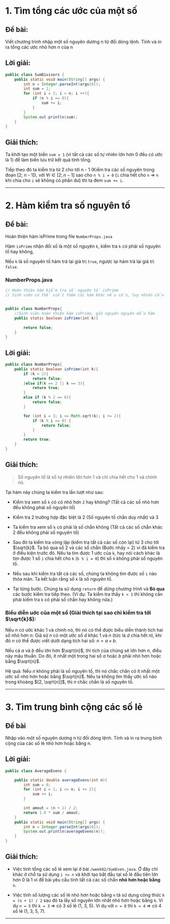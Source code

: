 # **1. Tìm tổng các ước của một số**
## **Đề bài:**
Viết chương trình nhập một số nguyên dương n từ đối dòng lệnh. Tính và in ra tổng các ước nhỏ hơn n của n

## **Lời giải:**
```java
public class SumDivisors {
    public static void main(String[] args) {
        int n = Integer.parseInt(args[0]);
        int sum = 1;
        for (int i = 2; i < n; i ++){
            if (n % i == 0){
                sum += i;
            }
        }
        System.out.println(sum);
    }
}
```
## **Giải thích:**
Ta khởi tạo một biến `sum = 1` (vì tất cả các số tự nhiên lớn hơn 0 đều có ước là 1) để làm biến lưu trữ kết quả tính tổng.

Tiếp theo đó ta kiểm tra từ 2 cho tới n - 1 (Kiểm tra các số nguyên trong đoạn [2; n - 1]), với $\forall i \in [2; n - 1]$ sao cho `n % i = 0` (`i` chia hết cho `n` $\Rightarrow$ `n` khi chia cho `i` sẽ không có phần dư) thì ta đem `sum += i`.

---

# **2. Hàm kiểm tra số nguyên tố**
## **Đề bài:**
Hoàn thiện hàm isPrime trong file `NumberProps.java`

Hàm `isPrime` nhận đối số là một số nguyên `k`, kiểm tra `k` có phải số nguyên tố hay không,

Nếu `k` là số nguyên tố hàm trả lại giá trị `true`, ngược lại hàm trả lại giá trị `false`.

### NumberProps.java
```java
// Hoàn thiện hàm kiểm tra số nguyên tố isPrime
// Sinh viên có thể viết thêm các hàm khác nếu cần, tuy nhiên cần giữ nguyên khuôn mẫu hàm isPrime


public class NumberProps{
    //Sinh viên hoàn thiện hàm isPrime, giữ nguyên nguyên mẫu hàm
    public static boolean isPrime(int k){
        
        return false;
    }   
}
```

## **Lời giải:**

```java
public class NumberProps{
    public static boolean isPrime(int k){
        if (k < 2){
            return false;
        }else if(k == 2 || k == 3){
            return true;
        }
        else if (k % 2 == 0){
            return false;
        }

        for (int i = 3; i <= Math.sqrt(k); i += 2){
            if (k % i == 0) {
                return false;
            }
        }
        return true;
    }
}
```

## **Giải thích:**

> Số nguyên tố là số tự nhiên lớn hơn 1 và chỉ chia hết cho 1 và chính nó.

Tại hàm này chúng ta kiểm tra lần lượt như sau:
* Kiểm tra xem số `k` có có nhỏ hơn `2` hay không? (Tất cả các số nhỏ hơn đều không phải số nguyên tố)

* Kiểm tra 2 trường hợp đặc biệt là 2 (Số nguyên tố chẵn duy nhất) và 3

* Ta kiểm tra xem số `k` có phải là số chẵn không (Tất cả các số chẵn khác 2 đều không phải số nguyên tố)

* Sau đó ta kiểm tra vòng lặp (kiểm tra tất cả các số còn lại) từ 3 cho tới $\sqrt{k}$. Ta bỏ qua số 2 và các số chẵn (Bước nhảy = 2) vì đã kiểm tra ở điều kiện trước đó. Nếu ta tìm được 1 ước của `k`, hay nói cách khác là tìm được 1 số `i` chia hết cho `k` (`k % i = 0`) thì số `k` không phải số nguyên tố.

* Nếu sau khi kiểm tra tất cả các số, chúng ta không tìm được số `i` nào thỏa mãn. Ta kết luận rằng số `k` là số nguyên tố.

* Tại từng bước. Chúng ta sử dụng `return` để *dừng chương trình* và **Bỏ qua** các bước kiểm tra tiếp theo. (Ví dụ: Ta kiểm tra thấy `k < 1` thì không cần phải kiểm tra `k` có phải số chẵn hay không nữa.)


### Biểu diễn uớc của một số (Giải thích tại sao chỉ kiểm tra tới $\sqrt{k}$):

Nếu $n$ có ước khác 1 và chính nó, thì nó có thể được biểu diễn thành tích hai số nhỏ hơn $n$: Giả sử $n$ có một ước số $d$ khác 1 và $n$ (tức là $d$ chia hết $n$), khi đó $n$ có thể được viết dưới dạng tích hai số: $n = a \times b$. 

Nếu cả $a$ và $b$ đều lớn hơn $\sqrt{n}$, thì tích của chúng sẽ lớn hơn $n$, điều này mâu thuẫn. Do đó, ít nhất một trong hai số $a$ hoặc $b$ phải nhỏ hơn hoặc bằng $\sqrt{n}$.

Hệ quả: Nếu $n$ không phải là số nguyên tố, thì nó chắc chắn có ít nhất một ước số nhỏ hơn hoặc bằng $\sqrt{n}$. Nếu ta không tìm thấy ước số nào trong khoảng $[2, \sqrt{n}]$, thì $n$ chắc chắn là số nguyên tố.

---

# 3. **Tìm trung bình cộng các số lẻ**
## **Đề bài**
Nhập vào một số nguyên dương n từ đối dòng lệnh. Tính và in ra trung bình cộng của các số lẻ nhỏ hơn hoặc bằng n.
## **Lời giải:**

```java
public class AverageEvens {

    public static double averageEvens(int n){
        int sum = 0;
        for (int i = 1; i <= n; i += 2){
            sum += i;
        }

        int amout = (n + 1) / 2;
        return 1.0 * sum / amout;
    }
    public static void main(String[] args) {
        int n = Integer.parseInt(args[0]);
        System.out.println(averageEvens(n));
    }
}
```


## **Giải thích:**
* Việc tính tổng các số lẻ xem lại ở bài `/week02/SumEven.java`. Ở đây chỉ khác ở chỗ ta sử dụng `i <= n` và khởi tạo bắt đầu tại số lẻ đầu tiên lớn hơn 0 là 1 vì để bài yêu cầu tính tất cả các số chẵn **nhỏ hơn hoặc bằng** `n`.

* Việc tính số lượng các số lẻ nhỏ hơn hoặc bằng `n` tả sử dụng công thức `k = (n + 1) / 2` sau đó ta lấy số nguyên lớn nhất nhỏ hơn hoặc bằng `k`. Ví dụ `n = 5` thì `k = 3` $\Rightarrow$ có 3 số lẻ (1, 3, 5). Ví dụ với `n = 8` thì `k = 4` $\Rightarrow$ có 4 số lẻ (1, 3, 5, 7).

---
